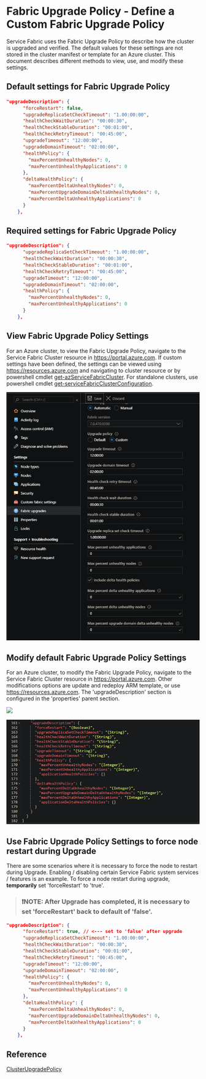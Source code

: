 # Fabric Upgrade Policy - Define a Custom Fabric Upgrade Policy

Service Fabric uses the Fabric Upgrade Policy to describe how the cluster is upgraded and verified. The default values for these settings are not stored in the cluster manifest or template for an Azure cluster. This document describes different methods to view, use, and modify these settings.

## Default settings for Fabric Upgrade Policy

```json
"upgradeDescription": {
      "forceRestart": false,
      "upgradeReplicaSetCheckTimeout": "1.00:00:00",
      "healthCheckWaitDuration": "00:00:30",
      "healthCheckStableDuration": "00:01:00",
      "healthCheckRetryTimeout": "00:45:00",
      "upgradeTimeout": "12:00:00",
      "upgradeDomainTimeout": "02:00:00",
      "healthPolicy": {
        "maxPercentUnhealthyNodes": 0,
        "maxPercentUnhealthyApplications": 0
      },
      "deltaHealthPolicy": {
        "maxPercentDeltaUnhealthyNodes": 0,
        "maxPercentUpgradeDomainDeltaUnhealthyNodes": 0,
        "maxPercentDeltaUnhealthyApplications": 0
      }
    },
```

## Required settings for Fabric Upgrade Policy

```json
"upgradeDescription": {
      "upgradeReplicaSetCheckTimeout": "1.00:00:00",
      "healthCheckWaitDuration": "00:00:30",
      "healthCheckStableDuration": "00:01:00",
      "healthCheckRetryTimeout": "00:45:00",
      "upgradeTimeout": "12:00:00",
      "upgradeDomainTimeout": "02:00:00",
      "healthPolicy": {
        "maxPercentUnhealthyNodes": 0,
        "maxPercentUnhealthyApplications": 0
      }
    },
```

## View Fabric Upgrade Policy Settings

For an Azure cluster, to view the Fabric Upgrade Policy, navigate to the Service Fabric Cluster resource in https://portal.azure.com. If custom settings have been defined, the settings can be viewed using https://resources.azure.com and navigating to cluster resource or by powershell cmdlet [get-azServiceFabricCluster](https://docs.microsoft.com/powershell/module/az.servicefabric/get-azservicefabriccluster). For standalone clusters, use powershell cmdlet [get-serviceFabricClusterConfiguration](https://docs.microsoft.com/powershell/module/servicefabric/get-servicefabricclusterconfiguration?view=azureservicefabricps).

![](../media/portal-upgrade-policy1.png)

## Modify default Fabric Upgrade Policy Settings

For an Azure cluster, to modify the Fabric Upgrade Policy, navigate to the Service Fabric Cluster resource in https://portal.azure.com. Other modifications options are update and redeploy ARM template, or use https://resources.azure.com. The 'upgradeDescription' section is configured in the 'properties' parent section.

![](../media/resourcemgr10.png)

![](../media/resourcemgr16.png)

## Use Fabric Upgrade Policy Settings to force node restart during Upgrade

There are some scenarios where it is necessary to force the node to restart during Upgrade. Enabling / disabling certain Service Fabric system services / features is an example. To force a node restart during upgrade, **temporarily** set 'forceRestart' to 'true'.

> ### :exclamation:NOTE: After Upgrade has completed, it is necessary to set 'forceRestart' back to default of 'false'.

```json
"upgradeDescription": {
      "forceRestart": true, // <--- set to 'false' after upgrade
      "upgradeReplicaSetCheckTimeout": "1.00:00:00",
      "healthCheckWaitDuration": "00:00:30",
      "healthCheckStableDuration": "00:01:00",
      "healthCheckRetryTimeout": "00:45:00",
      "upgradeTimeout": "12:00:00",
      "upgradeDomainTimeout": "02:00:00",
      "healthPolicy": {
        "maxPercentUnhealthyNodes": 0,
        "maxPercentUnhealthyApplications": 0
      },
      "deltaHealthPolicy": {
        "maxPercentDeltaUnhealthyNodes": 0,
        "maxPercentUpgradeDomainDeltaUnhealthyNodes": 0,
        "maxPercentDeltaUnhealthyApplications": 0
      }
    },
```

## Reference

[ClusterUpgradePolicy](https://docs.microsoft.com/en-us/dotnet/api/microsoft.azure.management.servicefabric.models.clusterupgradepolicy?view=azure-dotnet)

